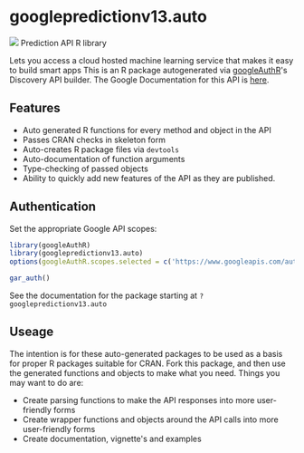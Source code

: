 # googlepredictionv13.auto
![](https://www.google.com/images/icons/feature/predictionapi-32.png)
Prediction API R library

Lets you access a cloud hosted machine learning service that makes it easy to build smart apps
This is an R package autogenerated via [googleAuthR](http://code.markedmondson.me/googleAuthR)'s Discovery API builder. 
The Google Documentation for this API is [here](https://developers.google.com/prediction/docs/developer-guide).

## Features 
 * Auto generated R functions for every method and object in the API
 * Passes CRAN checks in skeleton form
 * Auto-creates R package files via `devtools`
 * Auto-documentation of function arguments
 * Type-checking of passed objects
 * Ability to quickly add new features of the API as they are published.

## Authentication
Set the appropriate Google API scopes:

```r
library(googleAuthR)
library(googlepredictionv13.auto)
options(googleAuthR.scopes.selected = c('https://www.googleapis.com/auth/devstorage.full_control', 'https://www.googleapis.com/auth/devstorage.read_only', 'https://www.googleapis.com/auth/devstorage.read_write', 'https://www.googleapis.com/auth/prediction'))

gar_auth()
```
 See the documentation for the package starting at `?googlepredictionv13.auto`
## Useage
The intention is for these auto-generated packages to be used as a basis for proper R packages suitable for CRAN.
Fork this package, and then use the generated functions and objects to make what you need.
Things you may want to do are:
* Create parsing functions to make the API responses into more user-friendly forms
* Create wrapper functions and objects around the API calls into more user-friendly forms
* Create documentation, vignette's and examples

